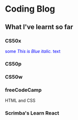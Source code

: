 # Coding Blog

## What I've learnt so far

### CS50x

<span style="color:blue;">some *This is Blue italic.* text</span>

### CS50p

### CS50w

### freeCodeCamp

HTML and CSS

### Scrimba's Learn React
